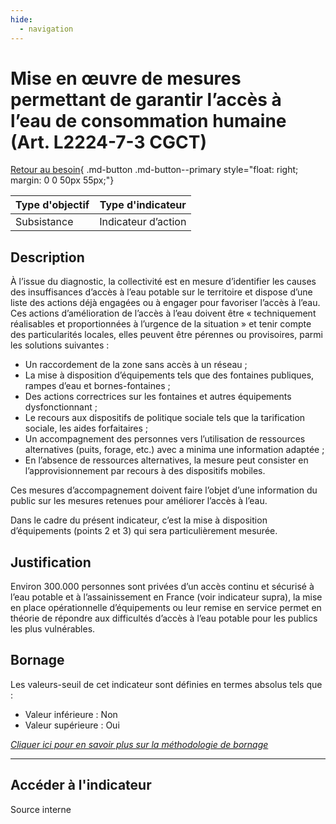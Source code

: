 ```yaml
---
hide:
  - navigation
---
```


# Mise en œuvre de mesures permettant de garantir l’accès à l’eau de consommation humaine (Art. L2224-7-3 CGCT) 

[Retour au besoin](https://konsilion.github.io/diag360/pages/besoins/bv1){ .md-button .md-button--primary style="float: right; margin: 0 0 50px 55px;"}

|Type d'objectif|Type d'indicateur|
|--|--|
|Subsistance|Indicateur d’action|

## Description

À  l’issue  du  diagnostic,  la  collectivité  est  en  mesure  d’identifier  les  causes  des insuffisances d’accès à l’eau potable sur le territoire et dispose d’une liste des actions déjà engagées ou à engager pour favoriser l’accès à l’eau.
Ces  actions  d’amélioration  de  l’accès  à l’eau doivent être « techniquement réalisables et proportionnées  à  l’urgence  de  la  situation  »  et  tenir  compte  des  particularités  locales, elles peuvent être pérennes ou provisoires, parmi les solutions suivantes : 

* Un raccordement de la zone sans accès à un réseau ; 
* La  mise  à  disposition  d’équipements  tels  que  des  fontaines  publiques,  rampes d’eau et bornes-fontaines ; 
* Des actions correctrices sur les fontaines et autres équipements dysfonctionnant ; 
* Le  recours  aux  dispositifs  de  politique  sociale  tels  que  la  tarification  sociale,  les aides forfaitaires ; 
* Un  accompagnement  des  personnes  vers  l’utilisation  de  ressources  alternatives (puits, forage, etc.) avec a minima une information adaptée ; 
* En  l’absence  de  ressources  alternatives,  la  mesure  peut  consister  en l’approvisionnement par recours à des dispositifs mobiles. 

Ces  mesures  d’accompagnement  doivent faire l’objet d’une information du public sur les mesures retenues pour améliorer l’accès à l’eau.

Dans le cadre du présent indicateur, c’est la mise à disposition d’équipements (points 2 et 3) qui sera particulièrement mesurée. 

## Justification

Environ 300.000 personnes sont privées d’un accès continu et sécurisé à l’eau potable et à l’assainissement  en  France  (voir  indicateur  supra),  la  mise  en  place  opérationnelle d’équipements  ou  leur  remise  en  service  permet  en  théorie  de  répondre aux difficultés d’accès à l’eau potable pour les publics les plus vulnérables. 

## Bornage

Les valeurs-seuil de cet indicateur sont définies en termes absolus tels que : 

* Valeur inférieure : Non 
* Valeur supérieure : Oui 
  
*[Cliquer ici pour en savoir plus sur la méthodologie de bornage](https://konsilion.github.io/diag360/pages/indicateurs/methode_bornage)*

---


## Accéder à l'indicateur

Source interne

